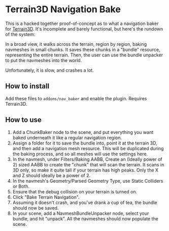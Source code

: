# Terrain3D Navigation Bake

This is a hacked together proof-of-concept as to what a navigation baker for [Terrain3D](https://github.com/outobugi/Terrain3D). It's incomplete and barely functional, but here's the rundown of the system:

In a broad view, it walks across the terrain, region by region, baking navmeshes in small chunks. It saves these chunks in a "bundle" resource, representing the entire terrain. Then, the user can use the bundle unpacker to put the navmeshes into the world.

Unfortunately, it is slow, and crashes a lot.


## How to install

Add these files to `addons/nav_baker` and enable the plugin. Requires Terrain3D. 


## How to use
1. Add a ChunkBaker node to the scene, and put everything you want baked underneath it like a regular navigation region.
2. Assign a folder for it to save the bundle into, point it at the terrain 3D, and then add a navigation mesh resource. This will be duplicated during the baking process, and so all meshes will use the settings here.
3. In the navmesh, under Filters/Baking AABB, Create an (Ideally power of 2) sized AABB to create the "chunk" that will scan the terrain. It scans in 3D only, so make it quite tall if your terrain has high peaks. Only the X and Z should ideally be a power of 2.
4. In the navmesh's Geometry/Parsed Geometry Type, use Static Colliders or Both.
5. Ensure that the debug collision on your terrain is turned on.
6. Click "Bake Terrain Navigation".
7. Assuming it doesn't crash, and you've drank a cup of tea, the bundle should now be saved.
8. In your scene, add a NavmeshBundleUnpacker node, select your bundle, and hit "unpack". All the navmeshes should now populate the scene.
